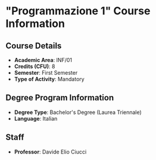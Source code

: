 # "Programmazione 1" Course Information

## Course Details

- **Academic Area**: INF/01
- **Credits (CFU)**: 8
- **Semester**: First Semester
- **Type of Activity**: Mandatory

## Degree Program Information

- **Degree Type**: Bachelor's Degree (Laurea Triennale)
- **Language**: Italian

## Staff

- **Professor**: Davide Elio Ciucci
